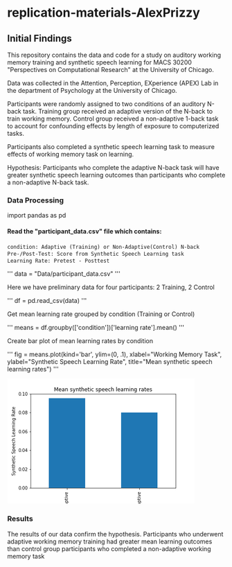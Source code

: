 # replication-materials-AlexPrizzy


## Initial Findings

This repository contains the data and code for a study on auditory working memory training and synthetic speech learning for MACS 30200 "Perspectives on Computational Research" at the University of Chicago.

Data was collected in the Attention, Perception, EXperience (APEX) Lab in the department of Psychology at the University of Chicago. 

Participants were randomly assigned to two conditions of an auditory N-back task. Training group received an adaptive version of the N-back to train working memory. Control group received a non-adaptive 1-back task to account for confounding effects by length of exposure to computerized tasks. 

Participants also completed a synthetic speech learning task to measure effects of working memory task on learning. 

Hypothesis: Participants who complete the adaptive N-back task will have greater synthetic speech learning outcomes than participants who complete a non-adaptive N-back task. 

### Data Processing

import pandas as pd

#### Read the "participant_data.csv" file which contains:
    condition: Adaptive (Training) or Non-Adaptive(Control) N-back
    Pre-/Post-Test: Score from Synthetic Speech Learning task
    Learning Rate: Pretest - Posttest
 
'''
data = "Data/participant_data.csv"
'''

Here we have preliminary data for four participants:
    2 Training, 2 Control

'''
df = pd.read_csv(data)
'''

Get mean learning rate grouped by condition (Training or Control)

'''
means = df.groupby(['condition'])['learning rate'].mean()
'''

Create bar plot of mean learning rates by condition

'''
fig = means.plot(kind='bar', ylim=(0, .1),
           xlabel="Working Memory Task", ylabel="Synthetic Speech Learning Rate",
           title="Mean synthetic speech learning rates")
'''

![png](Data/output.png)



### Results

The results of our data confirm the hypothesis. Participants who underwent adaptive working memory training had greater mean learning outcomes than control group participants who completed a non-adaptive working memory task

